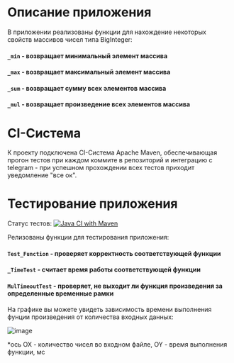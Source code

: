 
# Описание приложения
В приложении реализованы функции для нахождение некоторых свойств массивов чисел типа BigInteger:
#### `_min` - возвращает минимальный элемент массива
#### `_max` - возвращает максимальный элемент массива
#### `_sum` - возвращает сумму всех элементов массива
#### `_mul` - возвращает произведение всех элементов массива
# CI-Система
К проекту подключена CI-Система Apache Maven, обеспечивающая прогон тестов при каждом коммите в репозиторий и интеграцию с telegram - при успешном прохождении всех тестов приходит уведомление "все ок".
# Тестирование приложения
Статус тестов:     [![Java CI with Maven](https://github.com/ugadaicto/TZ2/actions/workflows/maven.yml/badge.svg)](https://github.com/ugadaicto/TZ2/actions/workflows/maven.yml)

Релизованы функции для тестирования приложения:
#### `Test_Function` - проверяет корректность соответствующей функции
#### `_TimeTest` - считает время работы соответствующей функции
#### `MulTimeoutTest` - проверяет, не выходит ли функция произведения за определенные временные рамки
На графике вы можете увидеть зависимость времени выполнения фунции произведения от количества входных данных:

![image](https://github.com/ugadaicto/TZ2/assets/103877795/973cb496-ad02-490a-8d3c-9b2f43fe8ce1)

*ось OX - количество чисел во входном файле, OY - время выполнения функции, мс